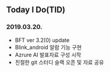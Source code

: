 ## Today I Do(TID)

### 2019.03.20.
* BFT ver 3.2(0) update
* Blink_android 알람 기능 구현
* Azrure AI 발표자료 구성 시작
* 친절한 git 스터디 슬랙 오픈 및 자료 공유